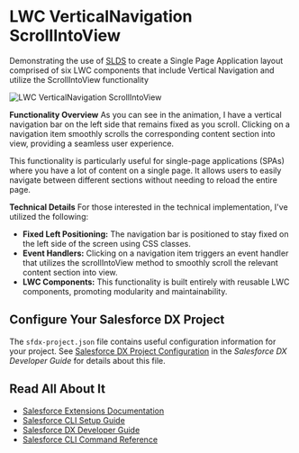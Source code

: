 # LWC VerticalNavigation ScrollIntoView
Demonstrating the use of [SLDS](https://design-system-site-spring-24-b5fb3de26459.herokuapp.com/getting-started/ "Salesforce Lightning Design System") to create a Single Page Application layout comprised of six LWC components that include Vertical Navigation and utilize the ScrollIntoView functionality

![LWC VerticalNavigation ScrollIntoView](https://media.giphy.com/media/v1.Y2lkPTc5MGI3NjExYWJscHdlcDl4eXJrZWc1cjE1cDh1OHVydTZuMGt1ZTI3bzdlcHNwdCZlcD12MV9pbnRlcm5hbF9naWZfYnlfaWQmY3Q9Zw/6e4hBAwKUM8UE3CU0Q/giphy.gif)

**Functionality Overview**
As you can see in the animation, I have a vertical navigation bar on the left side that remains fixed as you scroll. Clicking on a navigation item smoothly scrolls the corresponding content section into view, providing a seamless user experience.

This functionality is particularly useful for single-page applications (SPAs) where you have a lot of content on a single page. It allows users to easily navigate between different sections without needing to reload the entire page.

**Technical Details**
For those interested in the technical implementation, I've utilized the following:
<ul>
<li><strong>Fixed Left Positioning:</strong> The navigation bar is positioned to stay fixed on the left side of the screen using CSS classes.</li>
<li><strong>Event Handlers:</strong> Clicking on a navigation item triggers an event handler that utilizes the scrollIntoView method to smoothly scroll the relevant content section into view.</li>
<li><strong>LWC Components:</strong> This functionality is built entirely with reusable LWC components, promoting modularity and maintainability.</li>
</ul>

## Configure Your Salesforce DX Project

The `sfdx-project.json` file contains useful configuration information for your project. See [Salesforce DX Project Configuration](https://developer.salesforce.com/docs/atlas.en-us.sfdx_dev.meta/sfdx_dev/sfdx_dev_ws_config.htm) in the _Salesforce DX Developer Guide_ for details about this file.

## Read All About It

- [Salesforce Extensions Documentation](https://developer.salesforce.com/tools/vscode/)
- [Salesforce CLI Setup Guide](https://developer.salesforce.com/docs/atlas.en-us.sfdx_setup.meta/sfdx_setup/sfdx_setup_intro.htm)
- [Salesforce DX Developer Guide](https://developer.salesforce.com/docs/atlas.en-us.sfdx_dev.meta/sfdx_dev/sfdx_dev_intro.htm)
- [Salesforce CLI Command Reference](https://developer.salesforce.com/docs/atlas.en-us.sfdx_cli_reference.meta/sfdx_cli_reference/cli_reference.htm)
